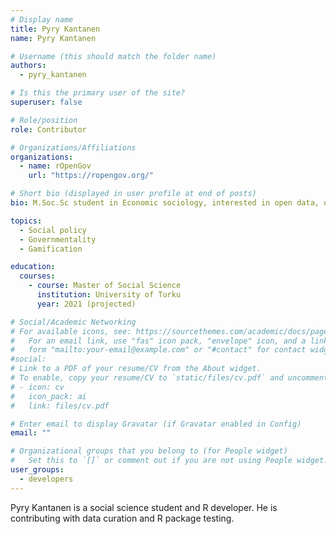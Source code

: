 ```yaml
---
# Display name
title: Pyry Kantanen
name: Pyry Kantanen

# Username (this should match the folder name)
authors:
  - pyry_kantanen

# Is this the primary user of the site?
superuser: false

# Role/position
role: Contributor

# Organizations/Affiliations
organizations:
  - name: rOpenGov
    url: "https://ropengov.org/"

# Short bio (displayed in user profile at end of posts)
bio: M.Soc.Sc student in Economic sociology, interested in open data, open science and Michel Foucault

topics:
  - Social policy
  - Governmentality
  - Gamification

education:
  courses:
    - course: Master of Social Science
      institution: University of Turku
      year: 2021 (projected)

# Social/Academic Networking
# For available icons, see: https://sourcethemes.com/academic/docs/page-builder/#icons
#   For an email link, use "fas" icon pack, "envelope" icon, and a link in the
#   form "mailto:your-email@example.com" or "#contact" for contact widget.
#social:
# Link to a PDF of your resume/CV from the About widget.
# To enable, copy your resume/CV to `static/files/cv.pdf` and uncomment the lines below.
# - icon: cv
#   icon_pack: ai
#   link: files/cv.pdf

# Enter email to display Gravatar (if Gravatar enabled in Config)
email: ""

# Organizational groups that you belong to (for People widget)
#   Set this to `[]` or comment out if you are not using People widget.
user_groups:
  - developers
---
```


Pyry Kantanen is a social science student and R developer. He is contributing with data curation and R package testing.
